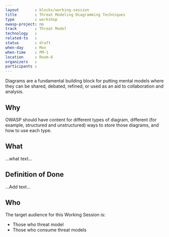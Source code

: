 ```yaml
---
layout       : blocks/working-session
title        : Threat Modeling Diagramming Techniques
type         : workshop
owasp-project: no
track        : Threat Model
technology   :
related-to   :
status       : draft
when-day     : Mon
when-time    : PM-1
location     : Room-6
organizers   :
participants :
---
```


Diagrams are a fundamental building block for putting mental models where they can be shared, debated, refined, or used as an aid to collaboration and analysis. 

## Why

OWASP should have content for different types of diagram, different (for example, structured and unstructured) ways to store those diagrams, and how to use each type.

## What

...what text...

## Definition of Done

...Add text...

## Who

The target audience for this Working Session is:

- Those who threat model
- Those who consume threat models
